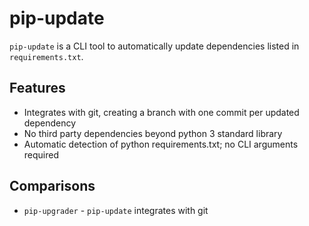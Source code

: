 # pip-update

`pip-update` is a CLI tool to automatically update dependencies listed in `requirements.txt`.

## Features

 - Integrates with git, creating a branch with one commit per updated dependency
 - No third party dependencies beyond python 3 standard library
 - Automatic detection of python requirements.txt; no CLI arguments required

## Comparisons

 - `pip-upgrader` - `pip-update` integrates with git
